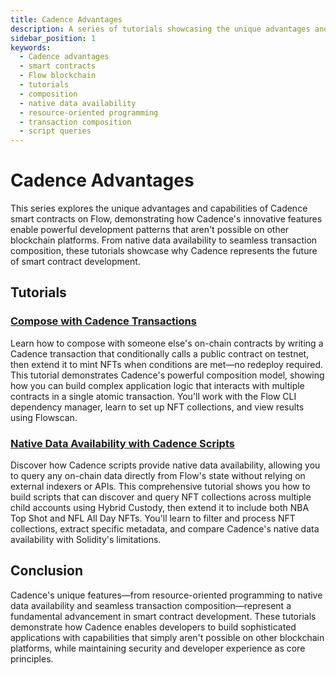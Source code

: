 ```yaml
---
title: Cadence Advantages
description: A series of tutorials showcasing the unique advantages and capabilities of Cadence smart contracts on Flow.
sidebar_position: 1
keywords:
  - Cadence advantages
  - smart contracts
  - Flow blockchain
  - tutorials
  - composition
  - native data availability
  - resource-oriented programming
  - transaction composition
  - script queries
---
```


# Cadence Advantages

This series explores the unique advantages and capabilities of Cadence smart contracts on Flow, demonstrating how Cadence's innovative features enable powerful development patterns that aren't possible on other blockchain platforms. From native data availability to seamless transaction composition, these tutorials showcase why Cadence represents the future of smart contract development.

## Tutorials

### [Compose with Cadence Transactions]

Learn how to compose with someone else's on-chain contracts by writing a Cadence transaction that conditionally calls a public contract on testnet, then extend it to mint NFTs when conditions are met—no redeploy required. This tutorial demonstrates Cadence's powerful composition model, showing how you can build complex application logic that interacts with multiple contracts in a single atomic transaction. You'll work with the Flow CLI dependency manager, learn to set up NFT collections, and view results using Flowscan.

### [Native Data Availability with Cadence Scripts]

Discover how Cadence scripts provide native data availability, allowing you to query any on-chain data directly from Flow's state without relying on external indexers or APIs. This comprehensive tutorial shows you how to build scripts that can discover and query NFT collections across multiple child accounts using Hybrid Custody, then extend it to include both NBA Top Shot and NFL All Day NFTs. You'll learn to filter and process NFT collections, extract specific metadata, and compare Cadence's native data availability with Solidity's limitations.

## Conclusion

Cadence's unique features—from resource-oriented programming to native data availability and seamless transaction composition—represent a fundamental advancement in smart contract development. These tutorials demonstrate how Cadence enables developers to build sophisticated applications with capabilities that simply aren't possible on other blockchain platforms, while maintaining security and developer experience as core principles.

[Compose with Cadence Transactions]: ./compose-with-cadence-transactions.md
[Native Data Availability with Cadence Scripts]: ./native-data-availibility-with-cadence-scripts.md
